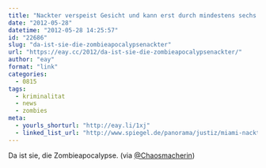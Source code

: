 ```yaml
---
title: "Nackter verspeist Gesicht und kann erst durch mindestens sechs Schüsse aufgehalten werden"
date: "2012-05-28"
datetime: "2012-05-28 14:25:57"
id: "22686"
slug: "da-ist-sie-die-zombieapocalypsenackter"
url: "https://eay.cc/2012/da-ist-sie-die-zombieapocalypsenackter/"
author: "eay"
format: "link"
categories:
  - 0815
tags:
  - kriminalitat
  - news
  - zombies
meta:
  - yourls_shorturl: "http://eay.li/1xj"
  - linked_list_url: "http://www.spiegel.de/panorama/justiz/miami-nackter-mann-isst-gesicht-und-wird-erschossen-a-835550.html"
---
```


Da ist sie, die Zombieapocalypse. (via [@Chaosmacherin](http://twitter.com/Chaosmacherin))
